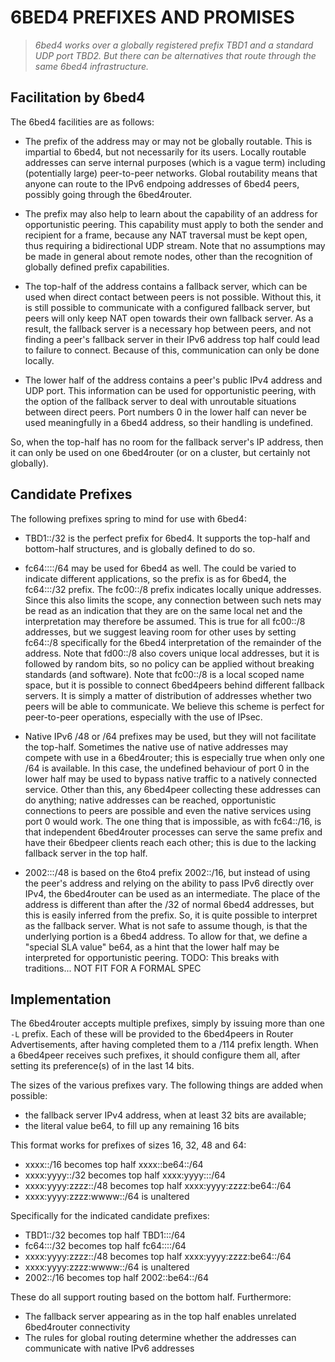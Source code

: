 6BED4 PREFIXES AND PROMISES
===========================

> *6bed4 works over a globally registered prefix TBD1 and a standard
> UDP port TBD2.  But there can be alternatives that route through the
> same 6bed4 infrastructure.*


Facilitation by 6bed4
---------------------

The 6bed4 facilities are as follows:

  * The prefix of the address may or may not be globally routable.  This is
    impartial to 6bed4, but not necessarily for its users.  Locally routable
    addresses can serve internal purposes (which is a vague term) including
    (potentially large) peer-to-peer networks.  Global routability means that
    anyone can route to the IPv6 endpoing addresses of 6bed4 peers, possibly
    going through the 6bed4router.

  * The prefix may also help to learn about the capability of an address for
    opportunistic peering.  This capability must apply to both the sender and
    recipient for a frame, because any NAT traversal must be kept open, thus
    requiring a bidirectional UDP stream.  Note that no assumptions may be
    made in general about remote nodes, other than the recognition of globally
    defined prefix capabilities.

  * The top-half of the address contains a fallback server, which can be used
    when direct contact between peers is not possible.  Without this, it is
    still possible to communicate with a configured fallback server, but peers
    will only keep NAT open towards their own fallback server.  As a result,
    the fallback server is a necessary hop between peers, and not finding a
    peer's fallback server in their IPv6 address top half could lead to failure
    to connect.  Because of this, communication can only be done locally.

  * The lower half of the address contains a peer's public IPv4 address and
    UDP port.  This information can be used for opportunistic peering, with
    the option of the fallback server to deal with unroutable situations
    between direct peers.  Port numbers 0 in the lower half can never be
    used meaningfully in a 6bed4 address, so their handling is undefined.

So, when the top-half has no room for the fallback server's IP address, then
it can only be used on one 6bed4router (or on a cluster, but certainly not
globally).


Candidate Prefixes
------------------

The following prefixes spring to mind for use with 6bed4:

  * TBD1::/32 is the perfect prefix for 6bed4.  It supports the top-half and
    bottom-half structures, and is globally defined to do so.

  * fc64:<netid>:<ipv4>::/64 may be used for 6bed4 as well.  The <netid> could
    be varied to indicate different applications, so the prefix is as for 6bed4,
    the fc64:<netid>::/32 prefix.  The fc00::/8 prefix indicates locally unique
    addresses.  Since this also limits the scope, any connection between such
    nets may be read as an indication that they are on the same local net and
    the interpretation may therefore be assumed.  This is true for all fc00::/8
    addresses, but we suggest leaving room for other uses by setting fc64::/8
    specifically for the 6bed4 interpretation of the remainder of the address.
    Note that fd00::/8 also covers unique local addresses, but it is followed
    by random bits, so no policy can be applied without breaking standards
    (and software).  Note that fc00::/8 is a local scoped name space, but it
    is possible to connect 6bed4peers behind different fallback servers.  It
    is simply a matter of distribution of addresses whether two peers will be
    able to communicate.  We believe this scheme is perfect for peer-to-peer
    operations, especially with the use of IPsec.

  * Native IPv6 /48 or /64 prefixes may be used, but they will not facilitate
    the top-half.  Sometimes the native use of native addresses may compete
    with use in a 6bed4router; this is especially true when only one /64 is
    available.  In this case, the undefined behaviour of port 0 in the lower
    half may be used to bypass native traffic to a natively connected service.
    Other than this, any 6bed4peer collecting these addresses can do anything;
    native addresses can be reached, opportunistic connections to peers are
    possible and even the native services using port 0 would work.  The one
    thing that is impossible, as with fc64::/16, is that independent
    6bed4router processes can serve the same prefix and have their 6bedpeer
    clients reach each other; this is due to the lacking fallback server in
    the top half.

  * 2002:<ipv4>::/48 is based on the 6to4 prefix 2002::/16, but instead of
    using the peer's address and relying on the ability to pass IPv6 directly
    over IPv4, the 6bed4router can be used as an intermediate.  The place of
    the <ipv4> address is different than after the /32 of normal 6bed4
    addresses, but this is easily inferred from the prefix.  So, it is quite
    possible to interpret <ipv4> as the fallback server.  What is not safe
    to assume though, is that the underlying portion is a 6bed4 address.  To
    allow for that, we define a "special SLA value" be64, as a hint that the
    lower half may be interpreted for opportunistic peering.
    TODO: This breaks with traditions... NOT FIT FOR A FORMAL SPEC



Implementation
--------------

The 6bed4router accepts multiple prefixes, simply by issuing more than one
`-L` prefix.  Each of these will be provided to the 6bed4peers in Router
Advertisements, after having completed them to a /114 prefix length.
When a 6bed4peer receives such prefixes, it should configure them all,
after setting its preference(s) of <lanip> in the last 14 bits.

The sizes of the various prefixes vary.  The following things are added
when possible:

  * the fallback server IPv4 address, when at least 32 bits are available;
  * the literal value be64, to fill up any remaining 16 bits

This format works for prefixes of sizes 16, 32, 48 and 64:

  * xxxx::/16 becomes top half xxxx:<ipv4>:be64::/64
  * xxxx:yyyy::/32 becomes top half xxxx:yyyy:<ipv4>::/64
  * xxxx:yyyy:zzzz::/48 becomes top half xxxx:yyyy:zzzz:be64::/64
  * xxxx:yyyy:zzzz:wwww::/64 is unaltered

Specifically for the indicated candidate prefixes:

  * TBD1::/32 becomes top half TBD1:<ipv4>::/64
  * fc64:<netid>::/32 becomes top half fc64:<netid>:<ipv4>::/64
  * xxxx:yyyy:zzzz::/48 becomes top half xxxx:yyyy:zzzz:be64::/64
  * xxxx:yyyy:zzzz:wwww::/64 is unaltered
  * 2002::/16 becomes top half 2002:<ipv4>:be64::/64

These do all support routing based on the bottom half.  Furthermore:

  * The fallback server appearing as <ipv4> in the top half enables unrelated 6bed4router connectivity
  * The rules for global routing determine whether the addresses can communicate with native IPv6 addresses

